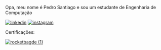 Opa, meu nome é Pedro Santiago e sou um estudante de Engenharia de Computação

[![linkedin](https://img.shields.io/badge/LinkedIn-0077B5?style=for-the-badge&logo=linkedin&logoColor=white)](https://www.linkedin.com/in/pedro-schutzler-santiago-0121112b3/)
[![instagram](https://img.shields.io/badge/Instagram-E4405F?style=for-the-badge&logo=instagram&logoColor=white)](https://www.instagram.com/pedro.sant1ago/)

Certificações:

 [![rocketbagde (1)](https://github.com/DanielFreitassc/DanielFreitassc/assets/129224303/e1350868-0c19-4e0b-a0b1-9c4f42413c75)](https://app.rocketseat.com.br/certificates/1fb58028-55ea-4f76-a398-06babb77c746) 
